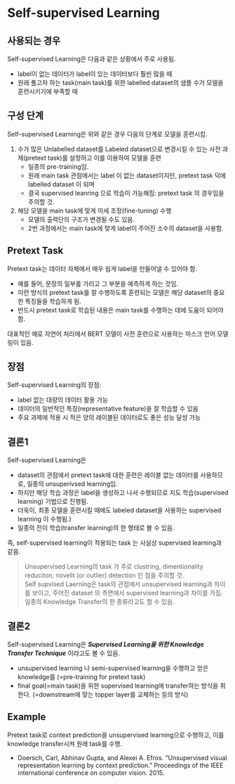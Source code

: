 # Self-supervised Learning

## 사용되는 경우

Self-supervised Learning은 다음과 같은 상황에서 주로 사용됨.

* label이 없는 데이터가 label이 있는 데이터보다 훨씬 많을 때
* 원래 풀고자 하는 task(main task)를 위한 labelled dataset의 샘플 수가 모델을 훈련시키기에 부족할 때

## 구성 단계

Self-supervised Learning은 위와 같은 경우 다음의 단계로 모델을 훈련시킴.

1. 수가 많은 Unlabelled dataset를 Labeled dataset으로 변경시킬 수 있는 사전 과제(pretext task)를 설정하고 이를 이용하여 모델을 훈련
    * 일종의 pre-training임.
    * 원래 main task 관점에서는 label 이 없는 dataset이지만, pretext task 덕에 labelled dataset 이 되며
    * 결국 supervised leanring 으로 학습이 가능해짐: pretext task 의 경우임을 주의할 것.
2. 해당 모델을 main task에 맞게 미세 조정(fine-tuning) 수행 
    * 모델의 출력단의 구조가 변경될 수도 있음.
    * 2번 과정에서는 main task에 맞게 label이 주어진 소수의 dataset을 사용함.

## Pretext Task    

Pretext task는 데이터 자체에서 매우 쉽게 label을 만들어낼 수 있어야 함. 

* 예를 들어, 문장의 일부를 가리고 그 부분을 예측하게 하는 것임. 
* 이런 방식의 pretext task를 잘 수행하도록 훈련되는 모델은 해당 dataset의 중요한 특징들을 학습하게 됨.
* 반드시 pretext task로 학습된 내용은 main task를 수행하는 데에 도움이 되어야 함.

대표적인 예로 자연어 처리에서 BERT 모델이 사전 훈련으로 사용하는 마스크 언어 모델링이 있음.

## 장점

Self-supervised Learning의 장점:

* label 없는 대량의 데이터 활용 가능
* 데이터의 일반적인 특징(representative feature)을 잘 학습할 수 있음
* 주요 과제에 적용 시 적은 양의 레이블된 데이터로도 좋은 성능 달성 가능

## 결론1

Self-supervised Learning은 

* dataset의 관점에서 pretext task에 대한 훈련은 레이블 없는 데이터를 사용하므로, 일종의 unsuperivsed learning임.
* 하지만 해당 학습 과정은 label을 생성하고 나서 수행되므로 지도 학습(supervised learning) 기법으로 진행됨.  
* 더욱이, 최종 모델을 훈련시킬 때에도 labeled dataset을 사용하는 supervised learning 이 수행됨.)
* 일종의 전이 학습(transfer learning)의 한 형태로 볼 수 있음.​​​​​​​​​​​​​​​​


즉, self-supervised learning이 적용되는 task 는 사실상 supervised learning과 같음.

> Unsupervised Learning의 task 가 주로 clustring, dimentionality reduciton, novelit (or outlier) detection 인 점을 주의할 것.  
> Self supvised Laerning은 task의 관점에서 unsupervised learning과 차이를 보이고, 주어진 dataset 의 측면에서 supervised learning과 차이를 가짐.  
> 일종의 Knowledge Transfer의 한 종류라고도 할 수 있음. 

## 결론2

Self-supervised Learning은 ***Supervised Learning을 위한 Knowledge Transfer Technique*** 이라고도 볼 수 있음.

* unsupervised learning 나 semi-supervised learning을 수행하고 얻은 knowledge를 (=pre-training for pretext task)
* final goal(=main task)을 위한 supervised learning에 transfer하는 방식을 취한다. (=downstream에 맞는 topper layer를 교체하는 등의 방식)

## Example

Pretext task로 context prediction을 unsupervised learning으로 수행하고, 이를 knowledge transfer시켜 원래 task를 수행.

* Doersch, Carl, Abhinav Gupta, and Alexei A. Efros. "Unsupervised visual representation learning by context prediction." Proceedings of the IEEE international conference on computer vision. 2015.

